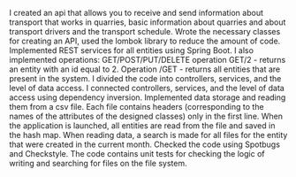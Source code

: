 I created an api that allows you to receive and send information about transport that works in quarries, basic information about quarries and
about transport drivers and the transport schedule. Wrote the necessary classes for creating an API, used the lombok library
to reduce the amount of code. Implemented REST services for all entities using Spring Boot.
I also implemented operations: GET/POST/PUT/DELETE operation GET/2 - returns an entity with an id equal to 2. Operation /GET - returns all entities that are present in the system.
I divided the code into controllers, services, and the level of data access. I connected controllers, services, and the level of data access using dependency inversion.
Implemented data storage and reading them from a csv file. Each file contains headers (corresponding to the names of the attributes of the designed classes) only in the first line.
When the application is launched, all entities are read from the file and saved in the hash map. When reading data, a search is made for all files for the entity that were created in the current month.
Checked the code using Spotbugs and Checkstyle. The code contains unit tests for checking the logic of writing and searching for files on the file system.
